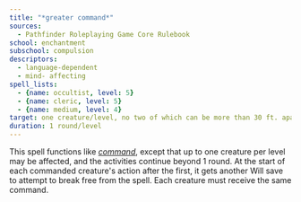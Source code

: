 ```yaml
---
title: "*greater command*"
sources:
  - Pathfinder Roleplaying Game Core Rulebook
school: enchantment
subschool: compulsion
descriptors:
  - language-dependent
  - mind- affecting
spell_lists:
  - {name: occultist, level: 5}
  - {name: cleric, level: 5}
  - {name: medium, level: 4}
target: one creature/level, no two of which can be more than 30 ft. apart
duration: 1 round/level
---
```


This spell functions like [*command*](/spells/command/), except that up to one creature per level may be affected, and the activities continue beyond 1 round. At the start of each commanded creature's action after the first, it gets another Will save to attempt to break free from the spell. Each creature must receive the same command.

